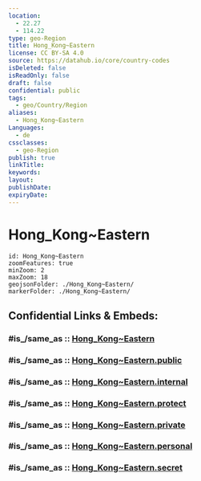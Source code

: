```yaml
---
location:
  - 22.27
  - 114.22
type: geo-Region
title: Hong_Kong~Eastern
license: CC BY-SA 4.0
source: https://datahub.io/core/country-codes
isDeleted: false
isReadOnly: false
draft: false
confidential: public
tags:
  - geo/Country/Region
aliases:
  - Hong_Kong~Eastern
Languages:
  - de
cssclasses:
  - geo-Region
publish: true
linkTitle:
keywords:
layout:
publishDate:
expiryDate:
---
```


# Hong_Kong~Eastern

```leaflet
id: Hong_Kong~Eastern
zoomFeatures: true 
minZoom: 2 
maxZoom: 18
geojsonFolder: ./Hong_Kong~Eastern/
markerFolder: ./Hong_Kong~Eastern/
```


## Confidential Links & Embeds: 

### #is_/same_as :: [Hong_Kong~Eastern](/_Standards/Earth/Continent/Asia/Asia~East/China/Hong_Kong/Counties/Hong_Kong~Eastern.md) 

### #is_/same_as :: [Hong_Kong~Eastern.public](/_public/Earth/Continent/Asia/Asia~East/China/Hong_Kong/Counties/Hong_Kong~Eastern.public.md) 

### #is_/same_as :: [Hong_Kong~Eastern.internal](/_internal/Earth/Continent/Asia/Asia~East/China/Hong_Kong/Counties/Hong_Kong~Eastern.internal.md) 

### #is_/same_as :: [Hong_Kong~Eastern.protect](/_protect/Earth/Continent/Asia/Asia~East/China/Hong_Kong/Counties/Hong_Kong~Eastern.protect.md) 

### #is_/same_as :: [Hong_Kong~Eastern.private](/_private/Earth/Continent/Asia/Asia~East/China/Hong_Kong/Counties/Hong_Kong~Eastern.private.md) 

### #is_/same_as :: [Hong_Kong~Eastern.personal](/_personal/Earth/Continent/Asia/Asia~East/China/Hong_Kong/Counties/Hong_Kong~Eastern.personal.md) 

### #is_/same_as :: [Hong_Kong~Eastern.secret](/_secret/Earth/Continent/Asia/Asia~East/China/Hong_Kong/Counties/Hong_Kong~Eastern.secret.md)

